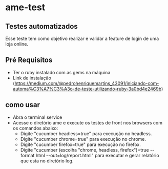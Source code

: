 # ame-test

## Testes automatizados
Esse teste tem como objetivo realizar e validar a feature de login de uma loja online.

## Pré Requisitos

- Ter o ruby instalado com as gems na máquina
- Link de instalação (https://medium.com/@pedrohenriquemartins_43091/iniciando-com-automa%C3%A7%C3%A3o-de-teste-utilizando-ruby-3a0bd4e2469b) 

## como usar
- Abra o terminal service
- Acesse o diretório ame e execute os testes de front nos browsers com os comandos abaixo:
   * Digite "cucumber headless=true" para execução no headless.
   * Digite "cucumber chrome=true" para execução no chrome.
   * Digite "cucumber firefox=true" para execução no firefox.
   * Digite "cucumber (escolha "chrome, headless, firefox")=true --format html --out=log/report.html" para executar e gerar relatório que esta no diretório log.